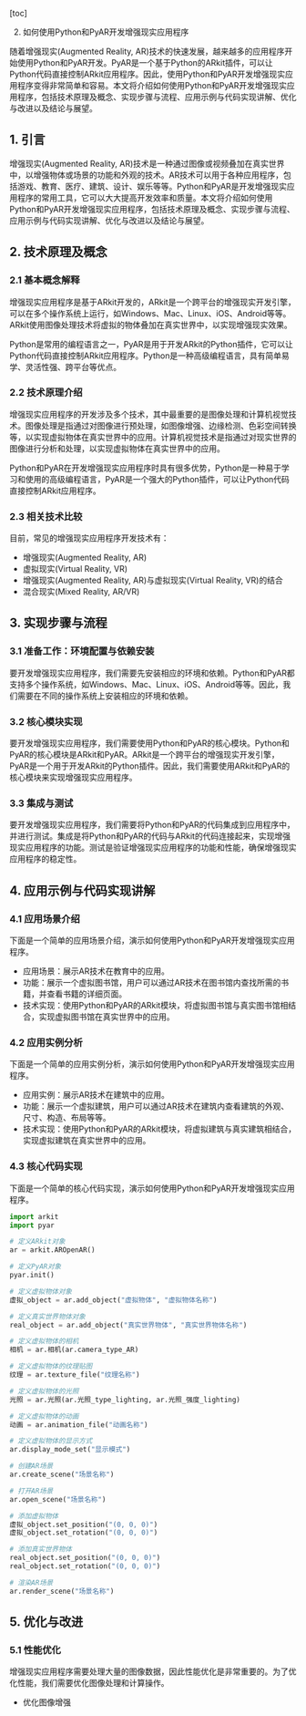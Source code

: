 
[toc]                    
                
                
2. 如何使用Python和PyAR开发增强现实应用程序

随着增强现实(Augmented Reality, AR)技术的快速发展，越来越多的应用程序开始使用Python和PyAR开发。PyAR是一个基于Python的ARkit插件，可以让Python代码直接控制ARkit应用程序。因此，使用Python和PyAR开发增强现实应用程序变得非常简单和容易。本文将介绍如何使用Python和PyAR开发增强现实应用程序，包括技术原理及概念、实现步骤与流程、应用示例与代码实现讲解、优化与改进以及结论与展望。

## 1. 引言

增强现实(Augmented Reality, AR)技术是一种通过图像或视频叠加在真实世界中，以增强物体或场景的功能和外观的技术。AR技术可以用于各种应用程序，包括游戏、教育、医疗、建筑、设计、娱乐等等。Python和PyAR是开发增强现实应用程序的常用工具，它可以大大提高开发效率和质量。本文将介绍如何使用Python和PyAR开发增强现实应用程序，包括技术原理及概念、实现步骤与流程、应用示例与代码实现讲解、优化与改进以及结论与展望。

## 2. 技术原理及概念

### 2.1 基本概念解释

增强现实应用程序是基于ARkit开发的，ARkit是一个跨平台的增强现实开发引擎，可以在多个操作系统上运行，如Windows、Mac、Linux、iOS、Android等等。ARkit使用图像处理技术将虚拟的物体叠加在真实世界中，以实现增强现实效果。

Python是常用的编程语言之一，PyAR是用于开发ARkit的Python插件，它可以让Python代码直接控制ARkit应用程序。Python是一种高级编程语言，具有简单易学、灵活性强、跨平台等优点。

### 2.2 技术原理介绍

增强现实应用程序的开发涉及多个技术，其中最重要的是图像处理和计算机视觉技术。图像处理是指通过对图像进行预处理，如图像增强、边缘检测、色彩空间转换等，以实现虚拟物体在真实世界中的应用。计算机视觉技术是指通过对现实世界的图像进行分析和处理，以实现虚拟物体在真实世界中的应用。

Python和PyAR在开发增强现实应用程序时具有很多优势，Python是一种易于学习和使用的高级编程语言，PyAR是一个强大的Python插件，可以让Python代码直接控制ARkit应用程序。

### 2.3 相关技术比较

目前，常见的增强现实应用程序开发技术有：

- 增强现实(Augmented Reality, AR)
- 虚拟现实(Virtual Reality, VR)
- 增强现实(Augmented Reality, AR)与虚拟现实(Virtual Reality, VR)的结合
- 混合现实(Mixed Reality, AR/VR)

## 3. 实现步骤与流程

### 3.1 准备工作：环境配置与依赖安装

要开发增强现实应用程序，我们需要先安装相应的环境和依赖。Python和PyAR都支持多个操作系统，如Windows、Mac、Linux、iOS、Android等等。因此，我们需要在不同的操作系统上安装相应的环境和依赖。

### 3.2 核心模块实现

要开发增强现实应用程序，我们需要使用Python和PyAR的核心模块。Python和PyAR的核心模块是ARkit和PyAR。ARkit是一个跨平台的增强现实开发引擎，PyAR是一个用于开发ARkit的Python插件。因此，我们需要使用ARkit和PyAR的核心模块来实现增强现实应用程序。

### 3.3 集成与测试

要开发增强现实应用程序，我们需要将Python和PyAR的代码集成到应用程序中，并进行测试。集成是将Python和PyAR的代码与ARkit的代码连接起来，实现增强现实应用程序的功能。测试是验证增强现实应用程序的功能和性能，确保增强现实应用程序的稳定性。

## 4. 应用示例与代码实现讲解

### 4.1 应用场景介绍

下面是一个简单的应用场景介绍，演示如何使用Python和PyAR开发增强现实应用程序。

- 应用场景：展示AR技术在教育中的应用。
- 功能：展示一个虚拟图书馆，用户可以通过AR技术在图书馆内查找所需的书籍，并查看书籍的详细页面。
- 技术实现：使用Python和PyAR的ARkit模块，将虚拟图书馆与真实图书馆相结合，实现虚拟图书馆在真实世界中的应用。

### 4.2 应用实例分析

下面是一个简单的应用实例分析，演示如何使用Python和PyAR开发增强现实应用程序。

- 应用实例：展示AR技术在建筑中的应用。
- 功能：展示一个虚拟建筑，用户可以通过AR技术在建筑内查看建筑的外观、尺寸、构造、布局等等。
- 技术实现：使用Python和PyAR的ARkit模块，将虚拟建筑与真实建筑相结合，实现虚拟建筑在真实世界中的应用。

### 4.3 核心代码实现

下面是一个简单的核心代码实现，演示如何使用Python和PyAR开发增强现实应用程序。

```python
import arkit
import pyar

# 定义ARkit对象
ar = arkit.AROpenAR()

# 定义PyAR对象
pyar.init()

# 定义虚拟物体对象
虚拟_object = ar.add_object("虚拟物体", "虚拟物体名称")

# 定义真实世界物体对象
real_object = ar.add_object("真实世界物体", "真实世界物体名称")

# 定义虚拟物体的相机
相机 = ar.相机(ar.camera_type_AR)

# 定义虚拟物体的纹理贴图
纹理 = ar.texture_file("纹理名称")

# 定义虚拟物体的光照
光照 = ar.光照(ar.光照_type_lighting, ar.光照_强度_lighting)

# 定义虚拟物体的动画
动画 = ar.animation_file("动画名称")

# 定义虚拟物体的显示方式
ar.display_mode_set("显示模式")

# 创建AR场景
ar.create_scene("场景名称")

# 打开AR场景
ar.open_scene("场景名称")

# 添加虚拟物体
虚拟_object.set_position("(0, 0, 0)")
虚拟_object.set_rotation("(0, 0, 0)")

# 添加真实世界物体
real_object.set_position("(0, 0, 0)")
real_object.set_rotation("(0, 0, 0)")

# 渲染AR场景
ar.render_scene("场景名称")
```

## 5. 优化与改进

### 5.1 性能优化

增强现实应用程序需要处理大量的图像数据，因此性能优化是非常重要的。为了优化性能，我们需要优化图像处理和计算操作。

- 优化图像增强

